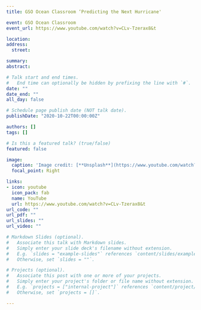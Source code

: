 ```yaml
---
title: GSO Ocean Classroom ‘Predicting the Next Hurricane'

event: GSO Ocean Classroom
event_url: https://www.youtube.com/watch?v=CLv-Tzerax8&t

location: 
address:
  street: 

summary: 
abstract:

# Talk start and end times.
#   End time can optionally be hidden by prefixing the line with `#`.
date: ""
date_end: ""
all_day: false

# Schedule page publish date (NOT talk date).
publishDate: "2020-10-22T00:00:00Z"

authors: []
tags: []

# Is this a featured talk? (true/false)
featured: false

image:
  caption: 'Image credit: [**Unsplash**](https://www.youtube.com/watch?v=CLv-Tzerax8&t)'
  focal_point: Right

links:
- icon: youtube
  icon_pack: fab
  name: YouTube
  url: https://www.youtube.com/watch?v=CLv-Tzerax8&t
url_code: ""
url_pdf: ""
url_slides: ""
url_video: ""

# Markdown Slides (optional).
#   Associate this talk with Markdown slides.
#   Simply enter your slide deck's filename without extension.
#   E.g. `slides = "example-slides"` references `content/slides/example-slides.md`.
#   Otherwise, set `slides = ""`.

# Projects (optional).
#   Associate this post with one or more of your projects.
#   Simply enter your project's folder or file name without extension.
#   E.g. `projects = ["internal-project"]` references `content/project/deep-learning/index.md`.
#   Otherwise, set `projects = []`.

---
```



